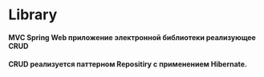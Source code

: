 # Library

#### MVC Spring Web приложение электронной библиотеки реализующее CRUD
#### CRUD реализуется паттерном Repositiry с применением Hibernate.
